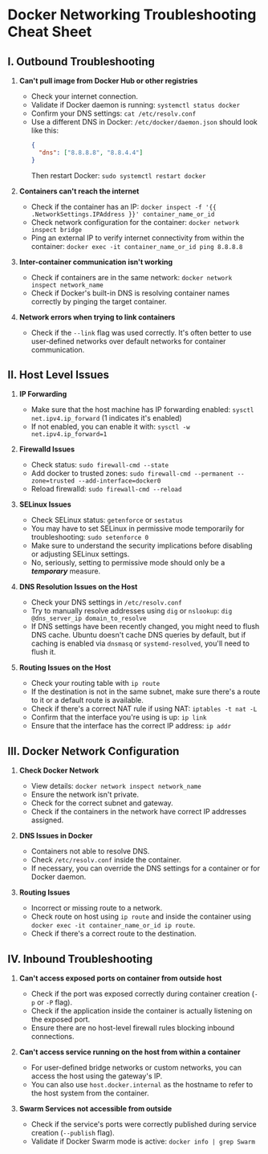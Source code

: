 # Docker Networking Troubleshooting Cheat Sheet

## I. Outbound Troubleshooting

1. **Can't pull image from Docker Hub or other registries**
   - Check your internet connection.
   - Validate if Docker daemon is running: `systemctl status docker`
   - Confirm your DNS settings: `cat /etc/resolv.conf`
   - Use a different DNS in Docker: `/etc/docker/daemon.json` should look like this:
     ```json
     {
       "dns": ["8.8.8.8", "8.8.4.4"]
     }
     ```
     Then restart Docker: `sudo systemctl restart docker`

2. **Containers can't reach the internet**
   - Check if the container has an IP: `docker inspect -f '{{ .NetworkSettings.IPAddress }}' container_name_or_id`
   - Check network configuration for the container: `docker network inspect bridge`
   - Ping an external IP to verify internet connectivity from within the container: `docker exec -it container_name_or_id ping 8.8.8.8`

3. **Inter-container communication isn't working**
   - Check if containers are in the same network: `docker network inspect network_name`
   - Check if Docker's built-in DNS is resolving container names correctly by pinging the target container.

4. **Network errors when trying to link containers**
   - Check if the `--link` flag was used correctly. It's often better to use user-defined networks over default networks for container communication.

## II. Host Level Issues

1. **IP Forwarding**
   - Make sure that the host machine has IP forwarding enabled: `sysctl net.ipv4.ip_forward` (1 indicates it's enabled)
   - If not enabled, you can enable it with: `sysctl -w net.ipv4.ip_forward=1`

2. **Firewalld Issues**
   - Check status: `sudo firewall-cmd --state`
   - Add docker to trusted zones: `sudo firewall-cmd --permanent --zone=trusted --add-interface=docker0`
   - Reload firewalld: `sudo firewall-cmd --reload`

3. **SELinux Issues**
   - Check SELinux status: `getenforce` or `sestatus`
   - You may have to set SELinux in permissive mode temporarily for troubleshooting: `sudo setenforce 0`
   - Make sure to understand the security implications before disabling or adjusting SELinux settings.
   - No, seriously, setting to permissive mode should only be a **_temporary_** measure.
  
4. **DNS Resolution Issues on the Host**
   - Check your DNS settings in `/etc/resolv.conf`
   - Try to manually resolve addresses using `dig` or `nslookup`: `dig @dns_server_ip domain_to_resolve`
   - If DNS settings have been recently changed, you might need to flush DNS cache. Ubuntu doesn't cache DNS queries by default, but if caching is enabled via `dnsmasq` or `systemd-resolved`, you'll need to flush it.

5. **Routing Issues on the Host**
   - Check your routing table with `ip route`
   - If the destination is not in the same subnet, make sure there's a route to it or a default route is available.
   - Check if there's a correct NAT rule if using NAT: `iptables -t nat -L`
   - Confirm that the interface you're using is up: `ip link`
   - Ensure that the interface has the correct IP address: `ip addr`

## III. Docker Network Configuration

1. **Check Docker Network**
   - View details: `docker network inspect network_name`
   - Ensure the network isn't private.
   - Check for the correct subnet and gateway.
   - Check if the containers in the network have correct IP addresses assigned.

2. **DNS Issues in Docker**
   - Containers not able to resolve DNS.
   - Check `/etc/resolv.conf` inside the container.
   - If necessary, you can override the DNS settings for a container or for Docker daemon.

3. **Routing Issues**
   - Incorrect or missing route to a network.
   - Check route on host using `ip route` and inside the container using `docker exec -it container_name_or_id ip route`.
   - Check if there's a correct route to the destination.

## IV. Inbound Troubleshooting

1. **Can't access exposed ports on container from outside host**
   - Check if the port was exposed correctly during container creation (`-p` or `-P` flag).
   - Check if the application inside the container is actually listening on the exposed port.
   - Ensure there are no host-level firewall rules blocking inbound connections.
   
2. **Can't access service running on the host from within a container**
   - For user-defined bridge networks or custom networks, you can access the host using the gateway's IP.
   - You can also use `host.docker.internal` as the hostname to refer to the host system from the container.

3. **Swarm Services not accessible from outside**
   - Check if the service's ports were correctly published during service creation (`--publish` flag).
   - Validate if Docker Swarm mode is active: `docker info | grep Swarm`
